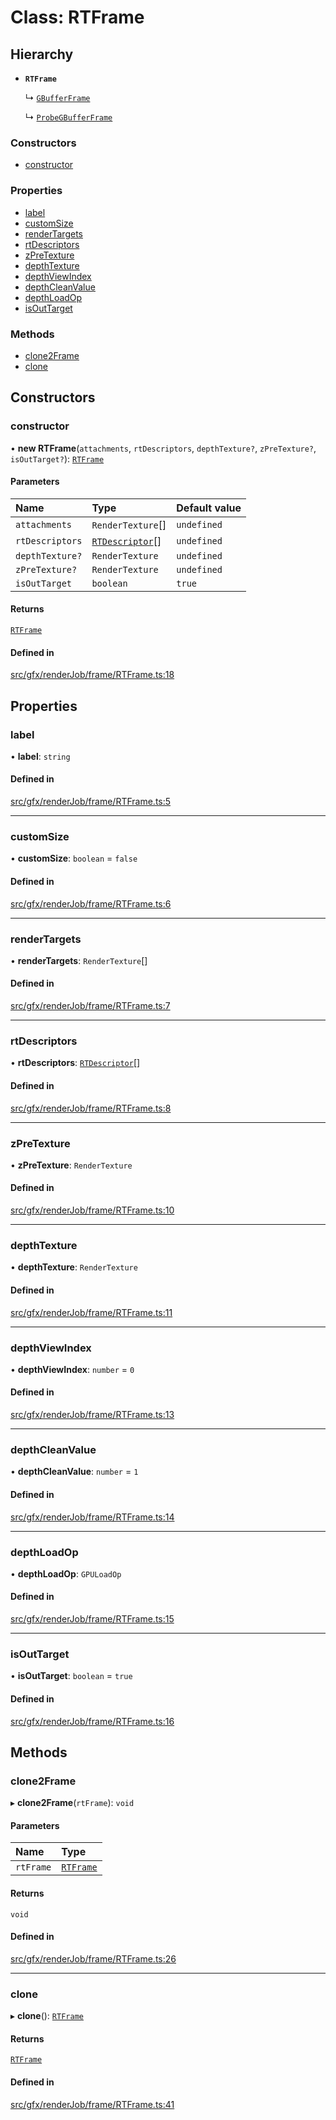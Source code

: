 # Class: RTFrame

## Hierarchy

- **`RTFrame`**

  ↳ [`GBufferFrame`](GBufferFrame.md)

  ↳ [`ProbeGBufferFrame`](ProbeGBufferFrame.md)

### Constructors

- [constructor](RTFrame.md#constructor)

### Properties

- [label](RTFrame.md#label)
- [customSize](RTFrame.md#customsize)
- [renderTargets](RTFrame.md#rendertargets)
- [rtDescriptors](RTFrame.md#rtdescriptors)
- [zPreTexture](RTFrame.md#zpretexture)
- [depthTexture](RTFrame.md#depthtexture)
- [depthViewIndex](RTFrame.md#depthviewindex)
- [depthCleanValue](RTFrame.md#depthcleanvalue)
- [depthLoadOp](RTFrame.md#depthloadop)
- [isOutTarget](RTFrame.md#isouttarget)

### Methods

- [clone2Frame](RTFrame.md#clone2frame)
- [clone](RTFrame.md#clone)

## Constructors

### constructor

• **new RTFrame**(`attachments`, `rtDescriptors`, `depthTexture?`, `zPreTexture?`, `isOutTarget?`): [`RTFrame`](RTFrame.md)

#### Parameters

| Name | Type | Default value |
| :------ | :------ | :------ |
| `attachments` | `RenderTexture`[] | `undefined` |
| `rtDescriptors` | [`RTDescriptor`](RTDescriptor.md)[] | `undefined` |
| `depthTexture?` | `RenderTexture` | `undefined` |
| `zPreTexture?` | `RenderTexture` | `undefined` |
| `isOutTarget` | `boolean` | `true` |

#### Returns

[`RTFrame`](RTFrame.md)

#### Defined in

[src/gfx/renderJob/frame/RTFrame.ts:18](https://github.com/Orillusion/orillusion/blob/main/src/gfx/renderJob/frame/RTFrame.ts#L18)

## Properties

### label

• **label**: `string`

#### Defined in

[src/gfx/renderJob/frame/RTFrame.ts:5](https://github.com/Orillusion/orillusion/blob/main/src/gfx/renderJob/frame/RTFrame.ts#L5)

___

### customSize

• **customSize**: `boolean` = `false`

#### Defined in

[src/gfx/renderJob/frame/RTFrame.ts:6](https://github.com/Orillusion/orillusion/blob/main/src/gfx/renderJob/frame/RTFrame.ts#L6)

___

### renderTargets

• **renderTargets**: `RenderTexture`[]

#### Defined in

[src/gfx/renderJob/frame/RTFrame.ts:7](https://github.com/Orillusion/orillusion/blob/main/src/gfx/renderJob/frame/RTFrame.ts#L7)

___

### rtDescriptors

• **rtDescriptors**: [`RTDescriptor`](RTDescriptor.md)[]

#### Defined in

[src/gfx/renderJob/frame/RTFrame.ts:8](https://github.com/Orillusion/orillusion/blob/main/src/gfx/renderJob/frame/RTFrame.ts#L8)

___

### zPreTexture

• **zPreTexture**: `RenderTexture`

#### Defined in

[src/gfx/renderJob/frame/RTFrame.ts:10](https://github.com/Orillusion/orillusion/blob/main/src/gfx/renderJob/frame/RTFrame.ts#L10)

___

### depthTexture

• **depthTexture**: `RenderTexture`

#### Defined in

[src/gfx/renderJob/frame/RTFrame.ts:11](https://github.com/Orillusion/orillusion/blob/main/src/gfx/renderJob/frame/RTFrame.ts#L11)

___

### depthViewIndex

• **depthViewIndex**: `number` = `0`

#### Defined in

[src/gfx/renderJob/frame/RTFrame.ts:13](https://github.com/Orillusion/orillusion/blob/main/src/gfx/renderJob/frame/RTFrame.ts#L13)

___

### depthCleanValue

• **depthCleanValue**: `number` = `1`

#### Defined in

[src/gfx/renderJob/frame/RTFrame.ts:14](https://github.com/Orillusion/orillusion/blob/main/src/gfx/renderJob/frame/RTFrame.ts#L14)

___

### depthLoadOp

• **depthLoadOp**: `GPULoadOp`

#### Defined in

[src/gfx/renderJob/frame/RTFrame.ts:15](https://github.com/Orillusion/orillusion/blob/main/src/gfx/renderJob/frame/RTFrame.ts#L15)

___

### isOutTarget

• **isOutTarget**: `boolean` = `true`

#### Defined in

[src/gfx/renderJob/frame/RTFrame.ts:16](https://github.com/Orillusion/orillusion/blob/main/src/gfx/renderJob/frame/RTFrame.ts#L16)

## Methods

### clone2Frame

▸ **clone2Frame**(`rtFrame`): `void`

#### Parameters

| Name | Type |
| :------ | :------ |
| `rtFrame` | [`RTFrame`](RTFrame.md) |

#### Returns

`void`

#### Defined in

[src/gfx/renderJob/frame/RTFrame.ts:26](https://github.com/Orillusion/orillusion/blob/main/src/gfx/renderJob/frame/RTFrame.ts#L26)

___

### clone

▸ **clone**(): [`RTFrame`](RTFrame.md)

#### Returns

[`RTFrame`](RTFrame.md)

#### Defined in

[src/gfx/renderJob/frame/RTFrame.ts:41](https://github.com/Orillusion/orillusion/blob/main/src/gfx/renderJob/frame/RTFrame.ts#L41)
